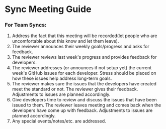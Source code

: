 # Sync Meeting Guide

### For Team Syncs:

1. Address the fact that this meeting will be recorded\(let people who are uncomfortable about this know and let them leave\).
2. The reviewer announces their weekly goals/progress and asks for feedback.
3. The reviewer reviews last week's progress and provides feedback for developers.
4. The reviewer addresses \(or announces if not setup yet\) the current week's GitHub issues for each developer. Stress should be placed on how these issues help address long-term goals. 
5. The reviewer makes sure the issues that the developers have created meet the standard or not. The reviewer gives their feedback. Adjustments to issues  are planned accordingly.
6. Give developers time to review and discuss the issues that have been issued to them. The reviewer leaves meeting and comes back when the developers have come up with feedback. Adjustments to issues  are planned accordingly.
7. Any special events/notes/etc. are addressed.

